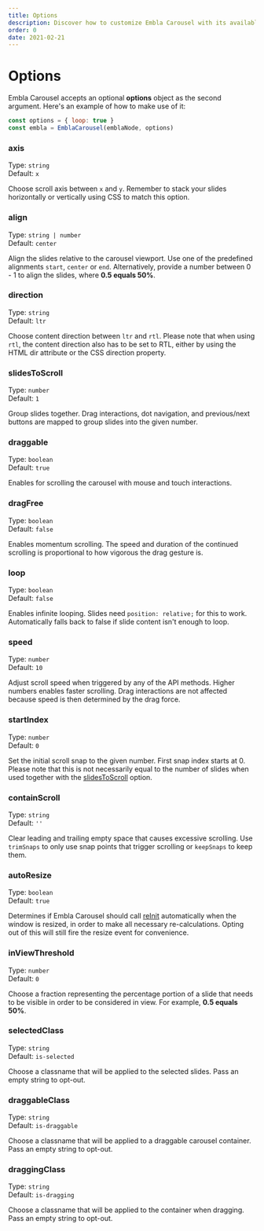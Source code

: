 ```yaml
---
title: Options
description: Discover how to customize Embla Carousel with its available options.
order: 0
date: 2021-02-21
---
```


# Options

Embla Carousel accepts an optional **options** object as the second argument. Here's an example of how to make use of it:

```js
const options = { loop: true }
const embla = EmblaCarousel(emblaNode, options)
```

### axis

Type: `string`  
Default: `x`

Choose scroll axis between `x` and `y`. Remember to stack your slides horizontally or vertically using CSS to match this option.

### align

Type: `string | number`  
Default: `center`

Align the slides relative to the carousel viewport. Use one of the predefined alignments `start`, `center` or `end`. Alternatively, provide a number between 0 - 1 to align the slides, where **0.5 equals 50%**.

### direction

Type: `string`  
Default: `ltr`

Choose content direction between `ltr` and `rtl`. Please note that when using `rtl`, the content direction also has to be set to RTL, either by using the HTML dir attribute or the CSS direction property.

### slidesToScroll

Type: `number`  
Default: `1`

Group slides together. Drag interactions, dot navigation, and previous/next buttons are mapped to group slides into the given number.

### draggable

Type: `boolean`  
Default: `true`

Enables for scrolling the carousel with mouse and touch interactions.

### dragFree

Type: `boolean`  
Default: `false`

Enables momentum scrolling. The speed and duration of the continued scrolling is proportional to how vigorous the drag gesture is.

### loop

Type: `boolean`  
Default: `false`

Enables infinite looping. Slides need `position: relative;` for this to work. Automatically falls back to false if slide content isn't enough to loop.

### speed

Type: `number`  
Default: `10`

Adjust scroll speed when triggered by any of the API methods. Higher numbers enables faster scrolling. Drag interactions are not affected because speed is then determined by the drag force.

### startIndex

Type: `number`  
Default: `0`

Set the initial scroll snap to the given number. First snap index starts at 0. Please note that this is not necessarily equal to the number of slides when used together with the [slidesToScroll](/api/options/#slidestoscroll) option.

### containScroll

Type: `string`  
Default: `''`

Clear leading and trailing empty space that causes excessive scrolling. Use `trimSnaps` to only use snap points that trigger scrolling or `keepSnaps` to keep them.

### autoResize

Type: `boolean`  
Default: `true`

Determines if Embla Carousel should call [reInit](/api/methods/#reinit) automatically when the window is resized, in order to make all necessary re-calculations. Opting out of this will still fire the resize event for convenience.

### inViewThreshold

Type: `number`  
Default: `0`

Choose a fraction representing the percentage portion of a slide that needs to be visible in order to be considered in view. For example, **0.5 equals 50%**.

### selectedClass

Type: `string`  
Default: `is-selected`

Choose a classname that will be applied to the selected slides. Pass an empty string to opt-out.

### draggableClass

Type: `string`  
Default: `is-draggable`

Choose a classname that will be applied to a draggable carousel container. Pass an empty string to opt-out.

### draggingClass

Type: `string`  
Default: `is-dragging`

Choose a classname that will be applied to the container when dragging. Pass an empty string to opt-out.
